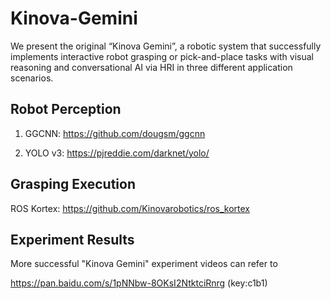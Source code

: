 # Kinova-Gemini
We present the original “Kinova Gemini”, a robotic system that successfully implements interactive robot grasping or pick-and-place tasks with visual reasoning and conversational AI via HRI in three different application scenarios.


## Robot Perception
1. GGCNN: https://github.com/dougsm/ggcnn

2. YOLO v3: https://pjreddie.com/darknet/yolo/

## Grasping Execution
ROS Kortex: https://github.com/Kinovarobotics/ros_kortex

## Experiment Results
More successful "Kinova Gemini" experiment videos can refer to

https://pan.baidu.com/s/1pNNbw-8OKsI2NtktciRnrg  (key:c1b1) 
